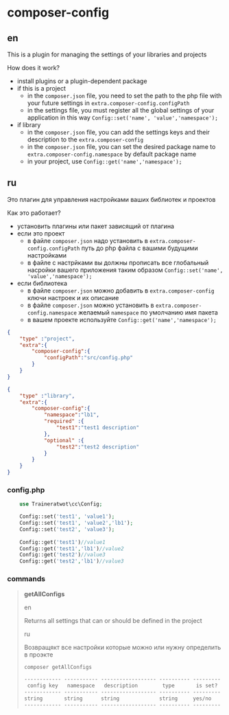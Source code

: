 # composer-config

## en

This is a plugin for managing the settings of your libraries and projects

How does it work?

- install plugins or a plugin-dependent package
- if this is a project
	- in the `composer.json` file, you need to set the path to the php file with your future settings in `extra.composer-config.configPath`
	- in the settings file, you must register all the global settings of your application in this way `Config::set('name', 'value','namespace');`
- if library
	- in the `composer.json` file, you can add the settings keys and their description to the `extra.composer-config`
	- in the `composer.json` file, you can set the desired package name to `extra.composer-config.namespace` by default package name
	- in your project, use `Config::get('name','namespace');`

## ru

Это плагин для управления настройками ваших библиотек и проектов

Как это работает?

- установить плагины или пакет зависящий от плагина
- если это проект
	- в файле `composer.json` надо установить в `extra.composer-config.configPath` путь до php файла с вашими будущими настройками
	- в файле с настрйками вы должны прописать все глобальный насройки вашего приложения таким образом `Config::set('name', 'value','namespace');`
- если библиотека
	- в файле `composer.json` можно добавить в `extra.composer-config` ключи настроек и их описание
	- в файле `composer.json` можно установить в `extra.composer-config.namespace` желаемый `namespace` по умолчанию имя пакета
	- в вашем проекте используйте `Config::get('name','namespace');`

```json
{
	"type" :"project",
	"extra":{
		"composer-config":{
			"configPath":"src/config.php"
		}
	}
}

```

```json
{
	"type" :"library",
	"extra":{
		"composer-config":{
			"namespace":"lb1",
			"required" :{
				"test1":"test1 description"
			},
			"optional" :{
				"test2":"test2 description"
			}
		}
	}
}

```

### config.php

```php
    use Traineratwot\cc\Config;

	Config::set('test1', 'value1');
	Config::set('test1', 'value2','lb1'); 
	Config::set('test2', 'value3');
	
	Config::get('test1')//value1
	Config::get('test1','lb1')//value2
	Config::get('test2')//value3
	Config::get('test2','lb1')//value3

```

### commands
>**getAllConfigs**
> 
> en
> 
> Returns all settings that can or should be defined in the project
> 
> ru
> 
> Возвращякт все настройки которые можно или нужну определить в проэкте
>
>```bash
>composer getAllConfigs
>
>```
>
>```txt
> ------------ ----------- ------------------ ---------- --------- 
>  config key   namespace   description        type       is set?  
> ------------ ----------- ------------------ ---------- ---------
> string       string      string             string     yes/no
> ------------ ----------- ------------------ ---------- ---------
>
>```